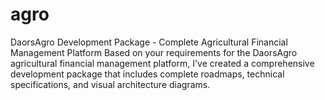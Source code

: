 # agro
DaorsAgro Development Package - Complete Agricultural Financial Management Platform Based on your requirements for the DaorsAgro agricultural financial management platform, I've created a comprehensive development package that includes complete roadmaps, technical specifications, and visual architecture diagrams.
